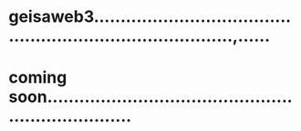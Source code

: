 # geisaweb3...............................................................................,......
# coming soon.....................................................................
